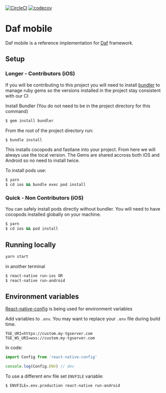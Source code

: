 [![CircleCI](https://circleci.com/gh/uport-project/daf-mobile/tree/master.svg?style=svg&circle-token=20f8c7ddb44368e4eaa3cf5219a605c431384831)](https://circleci.com/gh/uport-project/daf-mobile/tree/master)
[![codecov](https://codecov.io/gh/uport-project/daf-mobile/branch/master/graph/badge.svg?token=ClBiPSu9Wu)](https://codecov.io/gh/uport-project/daf-mobile)

# Daf mobile

Daf mobile is a reference implementation for [Daf](https://github.com/uport-project/daf) framework.

## Setup

### Longer - Contributors (iOS)

If you will be contributing to this project you will need to install [bundler](https://bundler.io/) to manage ruby gems so the versions installed in the project stay consistent with our CI

Install Bundler (You do not need to be in the project directory for this command)

```bash
$ gem install bundler
```

From the root of the project directory run:

```bash
$ bundle install
```

This installs cocopods and fastlane into your project. From here we will always use the local version. The Gems are shared accross both iOS and Android so no need to install twice.

To install pods use:

```bash
$ yarn
$ cd ios && bundle exec pod install
```

### Quick - Non Contributors (iOS)

You can safely install pods directly without bundler. You will need to have cocopods installed globally on your machine.

```bash
$ yarn
$ cd ios && pod install
```

## Running locally

```bash
yarn start
```

in another terminal

```bash
$ react-native run-ios OR
$ react-native run-android
```

## Environment variables

[React-native-config](https://github.com/luggit/react-native-config) is being used for environment variables

Add variables to `.env`. You may want to replace your `.env` file during build time.

```
TGE_URI=https://custom.my-tgserver.com
TGE_WS_URI=wss://custom.my-tgserver.com
```

In code:

```jsx
import Config from 'react-native-config'

console.log(Config.ENV) // dev
```

To use a different env file set `ENVFILE` variable:

```
$ ENVFILE=.env.production react-native run-android
```
